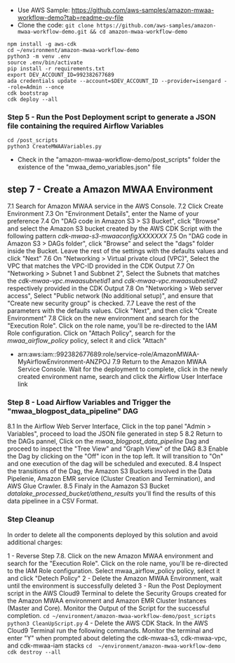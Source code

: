 - Use AWS Sample: https://github.com/aws-samples/amazon-mwaa-workflow-demo?tab=readme-ov-file
- Clone the code: `git clone https://github.com/aws-samples/amazon-mwaa-workflow-demo.git && cd amazon-mwaa-workflow-demo`
```
npm install -g aws-cdk
cd ~/environment/amazon-mwaa-workflow-demo
python3 -m venv .env
source .env/bin/activate
pip install -r requirements.txt
export DEV_ACCOUNT_ID=992382677689
ada credentials update --account=$DEV_ACCOUNT_ID --provider=isengard --role=Admin --once
cdk bootstrap
cdk deploy --all
```
### Step 5 - Run the Post Deployment script to generate a JSON file containing the required Airflow Variables

```
cd /post_scripts
python3 CreateMWAAVariables.py
```
- Check in the "amazon-mwaa-workflow-demo/post_scripts" folder the existence of the "mwaa_demo_variables.json" file


## step 7 - Create a Amazon MWAA Environment

7.1 Search for Amazon MWAA service in the AWS Console.
7.2 Click Create Environment
7.3 On "Environment Details", enter the Name of your preference
7.4 On "DAG code in Amazon S3 > S3 Bucket", click "Browse" and select the Amazon S3 bucket created by the AWS CDK Script with the following pattern *cdk-mwaa-s3-mwaaconfigXXXXXXX*
7.5 On "DAG code in Amazon S3 > DAGs folder", click "Browse" and select the "dags" folder inside the Bucket. Leave the rest of the settings with the defaults values and click "Next"
7.6 On "Networking > Virtual private cloud (VPC)", Select the VPC that matches the VPC-ID provided in the CDK Output
7.7 On "Networking > Subnet 1 and Subbnet 2", Select the Subnets that matches the *cdk-mwaa-vpc.mwaasubnetid1* and *cdk-mwaa-vpc.mwaasubnetid2* respectively provided in the CDK Output
7.8 On "Networking > Web server access", Select "Public network (No additional setup)", and ensure that "Create new security group" is checked.
7.7 Leave the rest of the parameters with the defaults values. Click "Next", and then click "Create Environment"
7.8 Click on the new environment and search for the "Execution Role". Click on the role name, you'll be re-directed to the IAM Role configuration. Click on "Attach Policy", search for the  *mwaa_airflow_policy* policy, select it and click "Attach"
  - arn:aws:iam::992382677689:role/service-role/AmazonMWAA-MyAirflowEnvironment-ANZPOJ
7.9 Return to the Amazon MWAA Service Console. Wait for the deployment to complete, click in the newly created environment name, search and click the Airflow User Interface link

### Step 8 - Load Airflow Variables and Trigger the "mwaa_blogpost_data_pipeline" DAG

8.1 In the Airflow Web Server Interface, Click in the top panel "Admin > Variables", proceed to load the JSON file generated in step 5
8.2 Return to the DAGs pannel, Click on the *mwaa_blogpost_data_pipeline* Dag and proceed to inspect the "Tree View" and "Graph View" of the DAG
8.3 Enable the Dag by clicking on the "Off" icon in the top left. It will transition to "On" and one execution of the dag will be scheduled and executed.
8.4 Inspect the transitions of the Dag, the Amazon S3 Buckets involved in the Data Pipelenie, Amazon EMR service (Cluster Creation and Termination), and AWS Glue Crawler.
8.5 Finaly in the Aamazon S3 Bucket *datalake_processed_bucket/athena_results* you'll find the results of this data pipelinee in a CSV Format.

### Step Cleanup

In order to delete all the components deployed by this solution and avoid additional charges:

1 - Reverse Step 7.8. Click on the new Amazon MWAA environment and search for the "Execution Role". Click on the role name, you'll be re-directed to the IAM Role configuration. Select mwaa_airflow_policy policy, select it and click "Detech Policy"
2 - Delete the Amazon MWAA Environment, wait until the environment is successfully deleted
3 - Run the Post Deployment script in the AWS Cloud9 Terminal to delete the Security Groups created for the Amazon MWAA environment and Amazon EMR Cluster Instances (Master and Core). Monitor the Output of the Script for the successful completion.
    ```
    cd ~/environment/amazon-mwaa-workflow-demo/post_scripts
    python3 CleanUpScript.py
    ```
4 - Delete the AWS CDK Stack. In the AWS Cloud9 Terminal run the following commands. Monitor the terminal and enter "Y" when prompted about deleting the cdk-mwaa-s3, cdk-mwaa-vpc, and cdk-mwaa-iam stacks
    ```
    cd  ~/environment/amazon-mwaa-workflow-demo
    cdk destroy --all
    ```